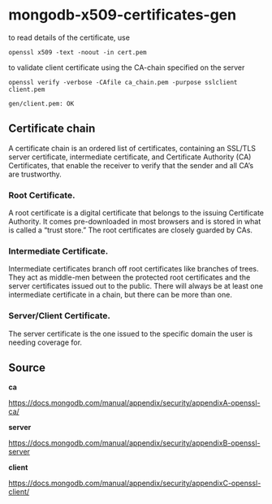 # mongodb-x509-certificates-gen

to read details of the certificate, use

`openssl x509 -text -noout -in cert.pem`

to validate client certificate using the CA-chain specified on the server 

`openssl verify -verbose -CAfile ca_chain.pem -purpose sslclient client.pem`

`gen/client.pem: OK`


## Certificate chain
A certificate chain is an ordered list of certificates, containing an SSL/TLS server certificate, intermediate certificate, and Certificate Authority (CA) Certificates, that enable the receiver to verify that the sender and all CA’s are trustworthy.

### Root Certificate. 
A root certificate is a digital certificate that belongs to the issuing Certificate Authority. It comes pre-downloaded in most browsers and is stored in what is called a “trust store.” The root certificates are closely guarded by CAs.

### Intermediate Certificate. 
Intermediate certificates branch off root certificates like branches of trees. They act as middle-men between the protected root certificates and the server certificates issued out to the public. There will always be at least one intermediate certificate in a chain, but there can be more than one.

### Server/Client Certificate. 
The server certificate is the one issued to the specific domain the user is needing coverage for.


## Source
**ca**

https://docs.mongodb.com/manual/appendix/security/appendixA-openssl-ca/


**server**

https://docs.mongodb.com/manual/appendix/security/appendixB-openssl-server


**client**

https://docs.mongodb.com/manual/appendix/security/appendixC-openssl-client/



